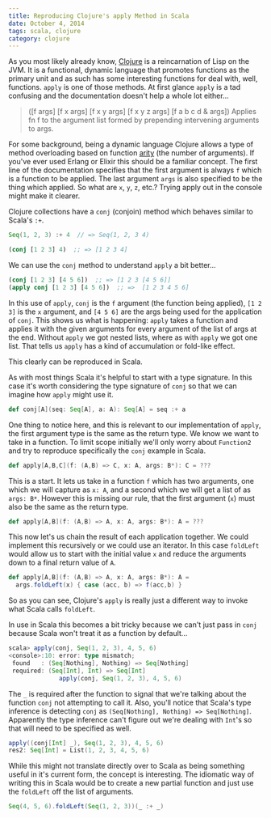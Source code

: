 ```yaml
---
title: Reproducing Clojure's apply Method in Scala
date: October 4, 2014
tags: scala, clojure
category: clojure
---
```


As you most likely already know, [Clojure](http://clojure.org/) is a reincarnation of Lisp on the JVM.  It is a functional, dynamic language that
promotes functions as the primary unit and as such has some interesting functions for deal with, well, functions.  `apply` is one of those methods.
At first glance `apply` is a tad confusing and the documentation doesn't help a whole lot either...

 > ([f args] [f x args] [f x y args] [f x y z args] [f a b c d & args])
 > Applies fn f to the argument list formed by prepending intervening arguments to args.

For some background, being a dynamic language Clojure allows a type of method overloading based on function [arity](http://en.wikipedia.org/wiki/Arity)
(the number of arguments).  If you've ever used Erlang or Elixir this should be a familiar concept.  The first line of the documentation specifies
that the first argument is always `f` which is a function to be applied.  The last argument `args` is also specified to be the thing which applied. So
what are `x`, `y`, `z`, etc.?  Trying apply out in the console might make it clearer.

Clojure collections have a `conj` (conjoin) method which behaves similar to Scala's `:+`.

```scala
Seq(1, 2, 3) :+ 4  // => Seq(1, 2, 3 4)
```

```clojure
(conj [1 2 3] 4)  ;; => [1 2 3 4]
```

We can use the `conj` method to understand `apply` a bit better...

```clojure
(conj [1 2 3] [4 5 6])  ;; => [1 2 3 [4 5 6]]
(apply conj [1 2 3] [4 5 6])  ;; =>  [1 2 3 4 5 6]
```

In this use of `apply`, `conj` is the `f` argument (the function being applied), `[1 2 3]` is the `x` argument, and `[4 5 6]` are the args being
used for the application of `conj`.  This shows us what is happening:  `apply` takes a function and applies it with the given arguments for every
argument of the list of args at the end.  Without `apply` we got nested lists, where as with `apply` we got one list.  That tells us `apply` has
a kind of accumulation or fold-like effect.

This clearly can be reproduced in Scala.

As with most things Scala it's helpful to start with a type signature.  In this case it's worth considering the type signature of `conj` so that we
can imagine how `apply` might use it.

```scala
def conj[A](seq: Seq[A], a: A): Seq[A] = seq :+ a
```

One thing to notice here, and this is relevant to our implementation of `apply`, the first argument type is the same as the return type.  We know
we want to take in a function.  To limit scope initially we'll only worry about `Function2` and try to reproduce specifically the `conj` example in
Scala.

```scala
def apply[A,B,C](f: (A,B) => C, x: A, args: B*): C = ???
```

This is a start.  It lets us take in a function `f` which has two arguments, one which we will capture as `x: A`, and a second which we will get a list
of as `args: B*`.  However this is missing our rule, that the first argument (`x`) must also be the same as the return type.

```scala
def apply[A,B](f: (A,B) => A, x: A, args: B*): A = ???
```

This now let's us chain the result of each application together.  We could implement this recursively or we could use an iterator.  In this case
`foldLeft` would allow us to start with the initial value `x` and reduce the arguments down to a final return value of `A`.

```scala
def apply[A,B](f: (A,B) => A, x: A, args: B*): A =
  args.foldLeft(x) { case (acc, b) => f(acc,b) }
```

So as you can see, Clojure's `apply` is really just a different way to invoke what Scala calls `foldLeft`.

In use in Scala this becomes a bit tricky because we can't just pass in `conj` because Scala won't treat it as a function by default...

```scala
scala> apply(conj, Seq(1, 2, 3), 4, 5, 6)
<console>:10: error: type mismatch;
 found   : (Seq[Nothing], Nothing) => Seq[Nothing]
 required: (Seq[Int], Int) => Seq[Int]
              apply(conj, Seq(1, 2, 3), 4, 5, 6)
```

The `_` is required after the function to signal that we're talking about the function `conj` not attempting to call it.  Also, you'll notice that Scala's
type inference is detecting `conj` as `(Seq[Nothing], Nothing) => Seq[Nothing]`.  Apparently the type inference can't figure out we're dealing with `Int`'s
so that will need to be specified as well.

```scala
apply((conj[Int] _), Seq(1, 2, 3), 4, 5, 6)
res2: Seq[Int] = List(1, 2, 3, 4, 5, 6)
```

While this might not translate directly over to Scala as being something useful in it's current form, the concept is interesting.  The idiomatic way
of writing this in Scala would be to create a new partial function and just use the `foldLeft` off the list of arguments.

```scala
Seq(4, 5, 6).foldLeft(Seq(1, 2, 3))(_ :+ _)
```

